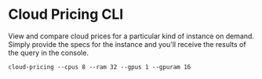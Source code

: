 # Cloud Pricing CLI

View and compare cloud prices for a particular kind of instance on demand. Simply provide the specs for the instance and you'll receive the results of the query in the console.

```
cloud-pricing --cpus 8 --ram 32 --gpus 1 --gpuram 16
```
